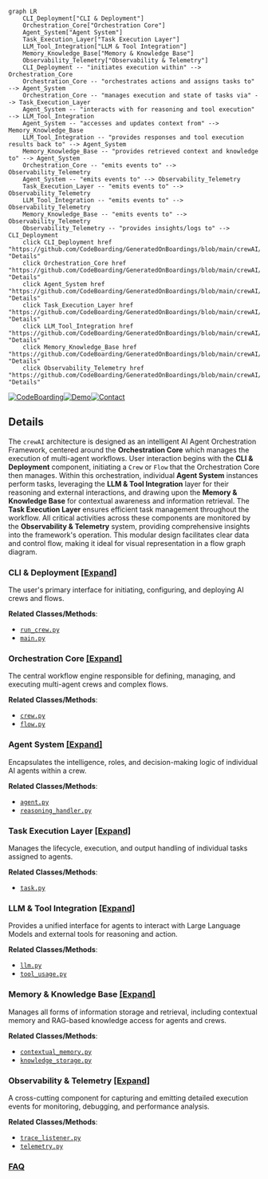 ```mermaid
graph LR
    CLI_Deployment["CLI & Deployment"]
    Orchestration_Core["Orchestration Core"]
    Agent_System["Agent System"]
    Task_Execution_Layer["Task Execution Layer"]
    LLM_Tool_Integration["LLM & Tool Integration"]
    Memory_Knowledge_Base["Memory & Knowledge Base"]
    Observability_Telemetry["Observability & Telemetry"]
    CLI_Deployment -- "initiates execution within" --> Orchestration_Core
    Orchestration_Core -- "orchestrates actions and assigns tasks to" --> Agent_System
    Orchestration_Core -- "manages execution and state of tasks via" --> Task_Execution_Layer
    Agent_System -- "interacts with for reasoning and tool execution" --> LLM_Tool_Integration
    Agent_System -- "accesses and updates context from" --> Memory_Knowledge_Base
    LLM_Tool_Integration -- "provides responses and tool execution results back to" --> Agent_System
    Memory_Knowledge_Base -- "provides retrieved context and knowledge to" --> Agent_System
    Orchestration_Core -- "emits events to" --> Observability_Telemetry
    Agent_System -- "emits events to" --> Observability_Telemetry
    Task_Execution_Layer -- "emits events to" --> Observability_Telemetry
    LLM_Tool_Integration -- "emits events to" --> Observability_Telemetry
    Memory_Knowledge_Base -- "emits events to" --> Observability_Telemetry
    Observability_Telemetry -- "provides insights/logs to" --> CLI_Deployment
    click CLI_Deployment href "https://github.com/CodeBoarding/GeneratedOnBoardings/blob/main/crewAI/CLI_Deployment.md" "Details"
    click Orchestration_Core href "https://github.com/CodeBoarding/GeneratedOnBoardings/blob/main/crewAI/Orchestration_Core.md" "Details"
    click Agent_System href "https://github.com/CodeBoarding/GeneratedOnBoardings/blob/main/crewAI/Agent_System.md" "Details"
    click Task_Execution_Layer href "https://github.com/CodeBoarding/GeneratedOnBoardings/blob/main/crewAI/Task_Execution_Layer.md" "Details"
    click LLM_Tool_Integration href "https://github.com/CodeBoarding/GeneratedOnBoardings/blob/main/crewAI/LLM_Tool_Integration.md" "Details"
    click Memory_Knowledge_Base href "https://github.com/CodeBoarding/GeneratedOnBoardings/blob/main/crewAI/Memory_Knowledge_Base.md" "Details"
    click Observability_Telemetry href "https://github.com/CodeBoarding/GeneratedOnBoardings/blob/main/crewAI/Observability_Telemetry.md" "Details"
```

[![CodeBoarding](https://img.shields.io/badge/Generated%20by-CodeBoarding-9cf?style=flat-square)](https://github.com/CodeBoarding/CodeBoarding)[![Demo](https://img.shields.io/badge/Try%20our-Demo-blue?style=flat-square)](https://www.codeboarding.org/demo)[![Contact](https://img.shields.io/badge/Contact%20us%20-%20contact@codeboarding.org-lightgrey?style=flat-square)](mailto:contact@codeboarding.org)

## Details

The `crewAI` architecture is designed as an intelligent AI Agent Orchestration Framework, centered around the **Orchestration Core** which manages the execution of multi-agent workflows. User interaction begins with the **CLI & Deployment** component, initiating a `Crew` or `Flow` that the Orchestration Core then manages. Within this orchestration, individual **Agent System** instances perform tasks, leveraging the **LLM & Tool Integration** layer for their reasoning and external interactions, and drawing upon the **Memory & Knowledge Base** for contextual awareness and information retrieval. The **Task Execution Layer** ensures efficient task management throughout the workflow. All critical activities across these components are monitored by the **Observability & Telemetry** system, providing comprehensive insights into the framework's operation. This modular design facilitates clear data and control flow, making it ideal for visual representation in a flow graph diagram.

### CLI & Deployment [[Expand]](./CLI_Deployment.md)
The user's primary interface for initiating, configuring, and deploying AI crews and flows.


**Related Classes/Methods**:

- <a href="https://github.com/crewAIInc/crewAI/blob/main/src/crewai/cli/run_crew.py" target="_blank" rel="noopener noreferrer">`run_crew.py`</a>
- <a href="https://github.com/crewAIInc/crewAI/blob/main/src/crewai/cli/deploy/main.py" target="_blank" rel="noopener noreferrer">`main.py`</a>


### Orchestration Core [[Expand]](./Orchestration_Core.md)
The central workflow engine responsible for defining, managing, and executing multi-agent crews and complex flows.


**Related Classes/Methods**:

- <a href="https://github.com/crewAIInc/crewAI/blob/main/src/crewai/crew.py" target="_blank" rel="noopener noreferrer">`crew.py`</a>
- <a href="https://github.com/crewAIInc/crewAI/blob/main/src/crewai/flow/flow.py" target="_blank" rel="noopener noreferrer">`flow.py`</a>


### Agent System [[Expand]](./Agent_System.md)
Encapsulates the intelligence, roles, and decision-making logic of individual AI agents within a crew.


**Related Classes/Methods**:

- <a href="https://github.com/crewAIInc/crewAI/blob/main/src/crewai/lite_agent.py" target="_blank" rel="noopener noreferrer">`agent.py`</a>
- <a href="https://github.com/crewAIInc/crewAI/blob/main/src/crewai/utilities/reasoning_handler.py" target="_blank" rel="noopener noreferrer">`reasoning_handler.py`</a>


### Task Execution Layer [[Expand]](./Task_Execution_Layer.md)
Manages the lifecycle, execution, and output handling of individual tasks assigned to agents.


**Related Classes/Methods**:

- <a href="https://github.com/crewAIInc/crewAI/blob/main/src/crewai/task.py" target="_blank" rel="noopener noreferrer">`task.py`</a>


### LLM & Tool Integration [[Expand]](./LLM_Tool_Integration.md)
Provides a unified interface for agents to interact with Large Language Models and external tools for reasoning and action.


**Related Classes/Methods**:

- <a href="https://github.com/crewAIInc/crewAI/blob/main/src/crewai/llm.py" target="_blank" rel="noopener noreferrer">`llm.py`</a>
- <a href="https://github.com/crewAIInc/crewAI/blob/main/src/crewai/tools/tool_usage.py" target="_blank" rel="noopener noreferrer">`tool_usage.py`</a>


### Memory & Knowledge Base [[Expand]](./Memory_Knowledge_Base.md)
Manages all forms of information storage and retrieval, including contextual memory and RAG-based knowledge access for agents and crews.


**Related Classes/Methods**:

- <a href="https://github.com/crewAIInc/crewAI/blob/main/src/crewai/memory/contextual/contextual_memory.py" target="_blank" rel="noopener noreferrer">`contextual_memory.py`</a>
- <a href="https://github.com/crewAIInc/crewAI/blob/main/src/crewai/knowledge/storage/knowledge_storage.py" target="_blank" rel="noopener noreferrer">`knowledge_storage.py`</a>


### Observability & Telemetry [[Expand]](./Observability_Telemetry.md)
A cross-cutting component for capturing and emitting detailed execution events for monitoring, debugging, and performance analysis.


**Related Classes/Methods**:

- <a href="https://github.com/crewAIInc/crewAI/blob/main/src/crewai/utilities/events/listeners/tracing/trace_listener.py" target="_blank" rel="noopener noreferrer">`trace_listener.py`</a>
- <a href="https://github.com/crewAIInc/crewAI/blob/main/src/crewai/telemetry/telemetry.py" target="_blank" rel="noopener noreferrer">`telemetry.py`</a>




### [FAQ](https://github.com/CodeBoarding/GeneratedOnBoardings/tree/main?tab=readme-ov-file#faq)